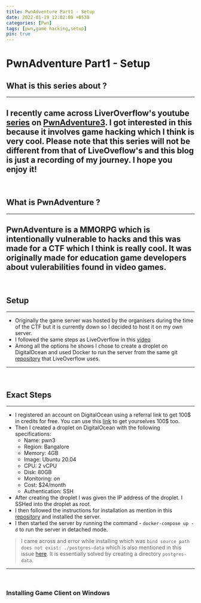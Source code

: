 ```yaml
---
title: PwnAdventure Part1 - Setup
date: 2022-01-19 12:02:00 +0530
categories: [Pwn]
tags: [pwn,game hacking,setup]
pin: true
---
```


# PwnAdventure Part1 - Setup

## What is this series about ?
---
I recently came across LiverOverflow's youtube [series](https://www.youtube.com/watch?v=RDZnlcnmPUA&list=PLhixgUqwRTjzzBeFSHXrw9DnQtssdAwgG) on [PwnAdventure3](https://www.pwnadventure.com/). I got interested in this because it involves game hacking which I think is very cool. Please note that this series will not be different from that of LiveOveflow's and this blog is just a recording of my journey. I hope you enjoy it!
---
<br>

## What is PwnAdventure ?
---
PwnAdventure is a MMORPG which is intentionally vulnerable to hacks and this was made for a CTF which I think is really cool. It was originally made for education game developers about vulerabilities found in video games.
---
<br>

## Setup
---
* Originally the game server was hosted by the organisers during the time of the CTF but it is currently down so I decided to host it on my own server.
* I followed the same steps as LiveOverflow in this [video](https://www.youtube.com/watch?v=VkXZXwQP5FM&list=PLhixgUqwRTjzzBeFSHXrw9DnQtssdAwgG&index=2)
* Among all the options he shows I chose to create a droplet on DigitalOcean and used Docker to run the server from the same git [repository](https://github.com/LiveOverflow/PwnAdventure3) that LiveOverflow uses.
---
<br>

## Exact Steps
---
* I registered an account on DigitalOcean using a referral link to get 100$ in credits for free. You can use this [link](https://m.do.co/c/dd4389e88fc1) to get yourselves 100$ too.
* Then I created a droplet on DigitalOcean with the following specifications:
    * Name: pwn3
    * Region: Bangalore
    * Memory: 4GB
    * Image: Ubuntu 20.04
    * CPU: 2 vCPU
    * Disk: 80GB
    * Monitoring: on
    * Cost: $24/month
    * Authentication: SSH
* After creating the droplet I was given the IP address of the droplet. I SSHed into the droplet as root.
* I then followed the instructions for installation as mention in this [repository](https://github.com/LiveOverflow/PwnAdventure3) and installed the server.
* I then started the server by running the command - `docker-compose up -d` to run the server in detached mode.
> I came across and error while installing which was `bind source path does not exist: ./postgres-data` which is also mentioned in this issue [here](https://github.com/LiveOverflow/PwnAdventure3/issues/31). It is essentially solved by creating a directory `postgres-data`.
---
<br>

### Installing Game Client on Windows

 